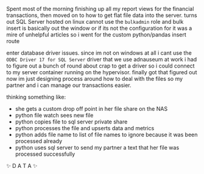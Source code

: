 
Spent most of the morning finishing up all my report views for the financial transactions, then moved on to how to get flat file data into the server. turns out SQL Server hosted on linux cannot use the `bulkadmin` role and bulk insert is basically out the window or if its not the configuration for it was a mire of unhelpful articles so i went for the custom python/pandas insert route

enter database driver issues. since im not on windows at all i cant use the `ODBC Driver 17 for SQL Server` driver that we use adnauseum at work i had to figure out a bunch of round about crap to get a driver so i could connect to my server container running on the hypervisor. finally got that figured out now im just designing process around how to deal with the files so my partner and i can manage our transactions easier.

thinking something like:

- she gets a custom drop off point in her file share on the NAS
- python file watch sees new file
- python copies file to sql server private share
- python processes the file and upserts data and metrics
- python adds file name to list of file names to ignore because it was been processed already
- python uses sql server to send my partner a text that her file was processed successfully

✨ D A T A ✨
